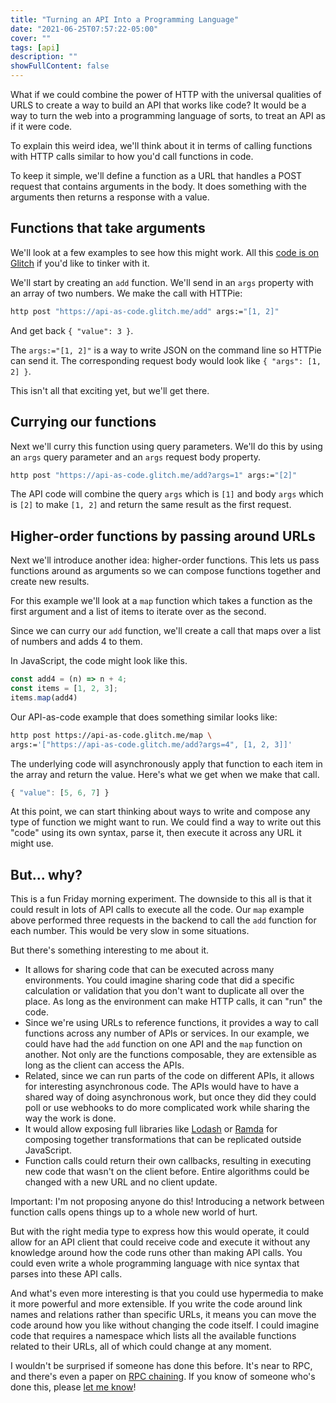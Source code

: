 ```yaml
---
title: "Turning an API Into a Programming Language"
date: "2021-06-25T07:57:22-05:00"
cover: ""
tags: [api]
description: ""
showFullContent: false
---
```


What if we could combine the power of HTTP with the universal qualities of URLS to create a way to build an API that works like code? It would be a way to turn the web into a programming language of sorts, to treat an API as if it were code.

To explain this weird idea, we'll think about it in terms of calling functions with HTTP calls similar to how you'd call functions in code.

To keep it simple, we'll define a function as a URL that handles a POST request that contains arguments in the body. It does something with the arguments then returns a response with a value.

## Functions that take arguments

We'll look at a few examples to see how this might work. All this [code is on Glitch](https://glitch.com/edit/#!/api-as-code) if you'd like to tinker with it.

We'll start by creating an `add` function. We'll send in an `args` property with an array of two numbers. We make the call with HTTPie:

```sh
http post "https://api-as-code.glitch.me/add" args:="[1, 2]"
```

And get back `{ "value": 3 }`.

The `args:="[1, 2]"` is a way to write JSON on the command line so HTTPie can send it. The corresponding request body would look like `{ "args": [1, 2] }`.

This isn't all that exciting yet, but we'll get there.

## Currying our functions

Next we'll curry this function using query parameters. We'll do this by using an `args` query parameter and an `args` request body property.

```sh
http post "https://api-as-code.glitch.me/add?args=1" args:="[2]"
```

The API code will combine the query `args` which is `[1]` and body `args` which is `[2]` to make `[1, 2]` and return the same result as the first request.

## Higher-order functions by passing around URLs

Next we'll introduce another idea: higher-order functions. This lets us pass functions around as arguments so we can compose functions together and create new results.

For this example we'll look at a `map` function which takes a function as the first argument and a list of items to iterate over as the second.

Since we can curry our `add` function, we'll create a call that maps over a list of numbers and adds 4 to them.

In JavaScript, the code might look like this.

```js
const add4 = (n) => n + 4;
const items = [1, 2, 3];
items.map(add4)
```

Our API-as-code example that does something similar looks like:

```sh
http post https://api-as-code.glitch.me/map \
args:='["https://api-as-code.glitch.me/add?args=4", [1, 2, 3]]'
```

The underlying code will asynchronously apply that function to each item in the array and return the value. Here's what we get when we make that call.

```js
{ "value": [5, 6, 7] }
```

At this point, we can start thinking about ways to write and compose any type of function we might want to run. We could find a way to write out this "code" using its own syntax, parse it, then execute it across any URL it might use.

## But... why?

This is a fun Friday morning experiment. The downside to this all is that it could result in lots of API calls to execute all the code. Our `map` example above performed three requests in the backend to call the `add` function for each number. This would be very slow in some situations.

But there's something interesting to me about it.

* It allows for sharing code that can be executed across many environments. You could imagine sharing code that did a specific calculation or validation that you don't want to duplicate all over the place. As long as the environment can make HTTP calls, it can "run" the code.
* Since we're using URLs to reference functions, it provides a way to call functions across any number of APIs or services. In our example, we could have had the `add` function on one API and the `map` function on another. Not only are the functions composable, they are extensible as long as the client can access the APIs.
* Related, since we can run parts of the code on different APIs, it allows for interesting asynchronous code. The APIs would have to have a shared way of doing asynchronous work, but once they did they could poll or use webhooks to do more complicated work while sharing the way the work is done.
* It would allow exposing full libraries like [Lodash](https://lodash.com/) or [Ramda](https://ramdajs.com/) for composing together transformations that can be replicated outside JavaScript.
* Function calls could return their own callbacks, resulting in executing new code that wasn't on the client before. Entire algorithms could be changed with a new URL and no client update.

Important: I'm not proposing anyone do this! Introducing a network between function calls opens things up to a whole new world of hurt.

But with the right media type to express how this would operate, it could allow for an API client that could receive code and execute it without any knowledge around how the code runs other than making API calls. You could even write a whole programming language with nice syntax that parses into these API calls.

And what's even more interesting is that you could use hypermedia to make it more powerful and more extensible. If you write the code around link names and relations rather than specific URLs, it means you can move the code around how you like without changing the code itself. I could imagine code that requires a namespace which lists all the available functions related to their URLs, all of which could change at any moment.

I wouldn't be surprised if someone has done this before. It's  near to RPC, and there's even a paper on [RPC chaining](https://www.microsoft.com/en-us/research/wp-content/uploads/2009/04/rpcchains-nsdi2009.pdf). If you know of someone who's done this, please [let me know](/contact/)!